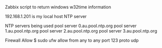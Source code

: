 Zabbix script to return windows w32time information

192.168.1.201 is my local host NTP server

NTP servers being used
pool server 0.au.pool.ntp.org
pool server 1.au.pool.ntp.org
pool server 2.au.pool.ntp.org
pool server 3.au.pool.ntp.org

Firewall Allow
$ sudo ufw allow from any to any port 123 proto udp
